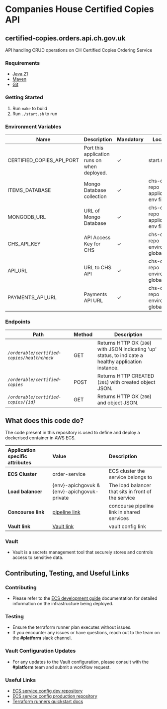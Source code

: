 # Companies House Certified Copies API

## certified-copies.orders.api.ch.gov.uk
API handling CRUD operations on CH Certified Copies Ordering Service

### Requirements
* [Java 21][1]
* [Maven][2]
* [Git][3]

### Getting Started
1. Run `make` to build
2. Run `./start.sh` to run

### Environment Variables
Name | Description | Mandatory | Location
--- | --- | --- | ---
CERTIFIED_COPIES_API_PORT | Port this application runs on when deployed. | ✓ | start.sh
ITEMS_DATABASE | Mongo Database collection | ✓ | chs-configs repo application env file
MONGODB_URL | URL of Mongo Database | ✓ | chs-configs repo application env file
CHS_API_KEY | API Access Key for CHS | ✓ | chs-configs repo environment global_env
API_URL | URL to CHS API | ✓ | chs-configs repo environment global_env
PAYMENTS_API_URL | Payments API URL | ✓ | chs-configs repo environment global_env

### Endpoints
Path | Method | Description
--- | --- | ---
*`/orderable/certified-copies/healthcheck`* | GET | Returns HTTP OK (`200`) with JSON indicating 'up' status, to indicate a healthy application instance.
*`/orderable/certified-copies`* | POST | Returns HTTP CREATED (`201`) with created object JSON.
*`/orderable/certified-copies/{id}`* | GET | Returns HTTP OK (`200`) and object JSON.


[1]: https://www.oracle.com/java/technologies/downloads/#java21
[2]: https://maven.apache.org/download.cgi
[3]: https://git-scm.com/downloads

## What does this code do?

The code present in this repository is used to define and deploy a dockerised container in AWS ECS.


Application specific attributes | Value                                | Description
:---------|:-----------------------------------------------------------------------------|:-----------
**ECS Cluster**        |order-service                                      | ECS cluster the service belongs to
**Load balancer**      |{env}-apichgovuk & {env}-apichgovuk-private                                              | The load balancer that sits in front of the service
**Concourse link**     |[pipeline link](https://ci-platform.companieshouse.gov.uk/teams/team-development/pipelines/certified-copies.orders.api.ch.gov.uk)                                | concourse pipeline link in shared services
**Vault link**         |[Vault link](https://vault.platform.aws.chdev.org/ui/vault/secrets/applications/show/development-eu-west-2/cidev/order-service-stack/certified-copies-orders-api)                                              | vault config link


### Vault
- Vault is a secrets management tool that securely stores and controls access to sensitive data.


## Contributing, Testing, and Useful Links

### Contributing
- Please refer to the [ECS development guide](https://companieshouse.atlassian.net/wiki/spaces/~623250955/pages/4320264207/Idiot+s+guide+to+ECS+Changes) documentation for detailed information on the infrastructure being deployed.

### Testing
- Ensure the terraform runner plan executes without issues.
- If you encounter any issues or have questions, reach out to the team on the **#platform** slack channel.

### Vault Configuration Updates
- For any updates to the Vault configuration, please consult with the **#platform** team and submit a workflow request.

### Useful Links
- [ECS service config dev repository](https://github.com/companieshouse/ecs-service-configs-dev)
- [ECS service config production repository](https://github.com/companieshouse/ecs-service-configs-production)
- [Terraform runners quickstart docs](https://companieshouse.atlassian.net/wiki/spaces/DEVOPS/pages/1694236886/Terraform+Runner+Quickstart)